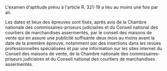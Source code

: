 L'examen d'aptitude prévu à l'article R. 321-19 a lieu au moins une fois par an. 


Les dates et lieux des épreuves sont fixés, après avis de la Chambre nationale des commissaires-priseurs judiciaires et du Conseil national des courtiers de marchandises assermentés, par le conseil des maisons de vente qui en assure une publicité suffisante deux mois au moins avant la date de la première épreuve, notamment par des insertions dans les revues professionnelles spécialisées et par une information sur les sites internet du Conseil des maisons de vente, de la Chambre nationale des commissaires-priseurs judiciaires et du Conseil national des courtiers de marchandises assermentés.

